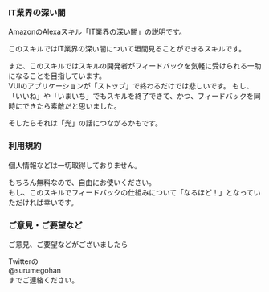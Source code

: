 ### IT業界の深い闇

AmazonのAlexaスキル「IT業界の深い闇」の説明です。


このスキルではIT業界の深い闇について垣間見ることができるスキルです。

また、このスキルではスキルの開発者がフィードバックを気軽に受けられる一助になることを目指しています。  
VUIのアプリケーションが「ストップ」で終わるだけでは悲しいです。
もし、「いいね」や「いまいち」でもスキルを終了できて、かつ、フィードバックを同時にできたら素敵だと思いました。  

そしたらそれは「光」の話につながるかもです。


### 利用規約

個人情報などは一切取得しておりません。  
  
もちろん無料なので、自由にお使いください。  
もし、このスキルでフィードバックの仕組みについて「なるほど！」となっていただければ幸いです。  



### ご意見・ご要望など

ご意見、ご要望などがございましたら  

Twitterの  
@surumegohan  
までご連絡ください。
  